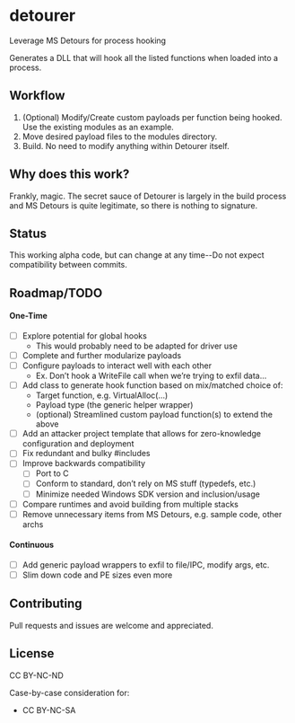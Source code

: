 # detourer
Leverage MS Detours for process hooking

Generates a DLL that will hook all the listed functions when loaded into a process.

## Workflow
1. (Optional) Modify/Create custom payloads per function being hooked. Use the existing modules as an example.
2. Move desired payload files to the modules directory.
3. Build. No need to modify anything within Detourer itself.

## Why does this work?
Frankly, magic. The secret sauce of Detourer is largely in the build process and MS Detours is quite legitimate, so there is nothing to signature. 

## Status
This working alpha code, but can change at any time--Do not expect compatibility between commits.

## Roadmap/TODO
#### One-Time
- [ ] Explore potential for global hooks
  - This would probably need to be adapted for driver use
- [ ] Complete and further modularize payloads
- [ ] Configure payloads to interact well with each other
  - Ex. Don’t hook a WriteFile call when we’re trying to exfil data…
- [ ] Add class to generate hook function based on mix/matched choice of:
  - Target function, e.g. VirtualAlloc(…)
  - Payload type (the generic helper wrapper)
  - (optional) Streamlined custom payload function(s) to extend the above
- [ ] Add an attacker project template that allows for zero-knowledge configuration and deployment
- [ ] Fix redundant and bulky #includes
- [ ] Improve backwards compatibility
  - [ ] Port to C
  - [ ] Conform to standard, don’t rely on MS stuff (typedefs, etc.)
  - [ ] Minimize needed Windows SDK version and inclusion/usage
- [ ] Compare runtimes and avoid building from multiple stacks
- [ ] Remove unnecessary items from MS Detours, e.g. sample code, other archs
#### Continuous
- [ ] Add generic payload wrappers to exfil to file/IPC, modify args, etc.
- [ ] Slim down code and PE sizes even more

## Contributing
Pull requests and issues are welcome and appreciated.

## License
CC BY-NC-ND

Case-by-case consideration for:
- CC BY-NC-SA
